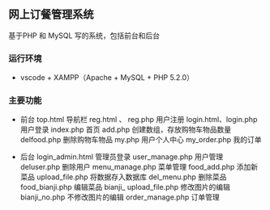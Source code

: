 ## 网上订餐管理系统

基于PHP 和 MySQL 写的系统，包括前台和后台

### 运行环境

* vscode + XAMPP（Apache + MySQL + PHP 5.2.0）

### 主要功能

* 前台
top.html                导航栏
reg.html 、 reg.php     用户注册
login.html、login.php   用户登录
index.php               首页
add.php                 创建数组，存放购物车物品数量
delfood.php             删除购物车物品
my.php		              用户个人中心
my_order.php            我的订单

* 后台
login_admin.html        管理员登录
user_manage.php         用户管理
deluser.php             删除用户
menu_manage.php         菜单管理
food_add.php            添加新菜品
upload_file.php         将数据存入数据库
del_menu.php            删除菜品
food_bianji.php         编辑菜品
bianji_ upload_file.php 修改图片的编辑
bianji_no.php           不修改图片的编辑
order_manage.php        订单管理

